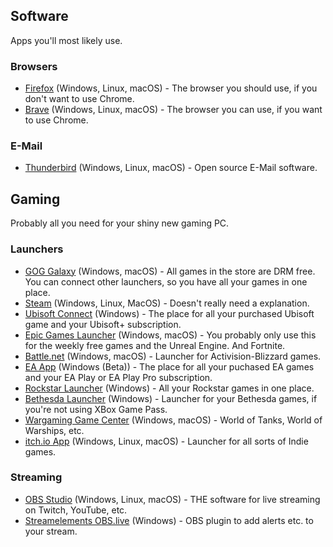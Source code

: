 ## Software
Apps you'll most likely use.

### Browsers
- [Firefox](https://www.mozilla.org/de/firefox/all/) (Windows, Linux, macOS) - The browser you should use, if you don't want to use Chrome.
- [Brave](https://brave.com/download/) (Windows, Linux, macOS) - The browser you can use, if you want to use Chrome.

### E-Mail
- [Thunderbird](https://www.thunderbird.net/en-US/thunderbird/all/) (Windows, Linux, macOS) - Open source E-Mail software.


## Gaming
Probably all you need for your shiny new gaming PC.

### Launchers
- [GOG Galaxy](https://www.gogalaxy.com) (Windows, macOS) -  All games in the store are DRM free. You can connect other launchers, so you have all your games in one place.
- [Steam](https://store.steampowered.com/about/) (Windows, Linux, MacOS) - Doesn't really need a explanation.
- [Ubisoft Connect](https://ubisoftconnect.com/#experience-pc-section) (Windows) - The place for all your purchased Ubisoft game and your Ubisoft+ subscription.
- [Epic Games Launcher](https://www.epicgames.com/store/en-US/download) (Windows, macOS) - You probably only use this for the weekly free games and the Unreal Engine. And Fortnite.
- [Battle.net](https://www.blizzard.com/de-de/apps/battle.net/desktop) (Windows, macOS) - Launcher for Activision-Blizzard games.
- [EA App](https://origin-a.akamaihd.net/EA-Desktop-Client-Download/installer-releases/EAappInstaller.exe) (Windows (Beta)) - The place for all your puchased EA games and your EA Play or EA Play Pro subscription.
- [Rockstar Launcher](https://gamedownloads.rockstargames.com/public/installer/Rockstar-Games-Launcher.exe) (Windows) - All your Rockstar games in one place.
- [Bethesda Launcher](https://bethesda.net/de/game/bethesda-launcher) (Windows) - Launcher for your Bethesda games, if you're not using XBox Game Pass.
- [Wargaming Game Center](https://wargaming.net/en/wgc) (Windows, macOS) - World of Tanks, World of Warships, etc.
- [itch.io App](https://itch.io/app) (Windows, Linux, macOS) - Launcher for all sorts of Indie games.

### Streaming
- [OBS Studio](https://obsproject.com/download) (Windows, Linux, macOS) - THE software for live streaming on Twitch, YouTube, etc.
- [Streamelements OBS.live](https://streamelements.com/obslive) (Windows) - OBS plugin to add alerts etc. to your stream.
